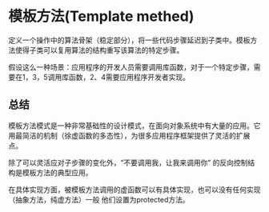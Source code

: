# 模板方法(Template methed)
定义一个操作中的算法骨架（稳定部分），将一些代码步骤延迟到子类中。模板方法使得子类可以复用算法的结构重写该算法的特定步骤。

假设这么一种场景：应用程序的开发人员需要调用库函数，对于一个特定步骤，需要在1，3，5调用库函数，2、4需要应用程序开发者实现。
## 总结
模板方法模式是一种非常基础性的设计模式，在面向对象系统中有大量的应用。它用最简洁的机制（徐虚函数的多态性），为很多应用程序框架提供了灵活的扩展点。

除了可以灵活应对子步骤的变化外，“不要调用我，让我来调用你” 的反向控制结构是模板方法的典型应用。

在具体实现方面，被模板方法调用的虚函数可以有具体实现，也可以没有任何实现（抽象方法，纯虚方法）一般 他们设置为protected方法。

